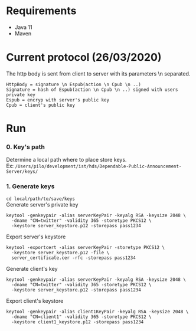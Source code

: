 # Requirements
- Java 11
- Maven

# Current protocol (26/03/2020)
The http body is sent from client to server with its parameters \n separated.
```
HttpBody = signature \n Espub(action \n Cpub \n ..)
Signature = hash of Espub(action \n Cpub \n ..) signed with users private key
Espub = encryp with server's public key
Cpub = client's public key
```

# Run
### 0. Key's path
Determine a local path where to place store keys.  
Ex: `/Users/pilo/development/ist/hds/Dependable-Public-Announcement-Server/keys/`
### 1. Generate keys
`cd local/path/to/save/keys`  
Generate server's private key
```
keytool -genkeypair -alias serverKeyPair -keyalg RSA -keysize 2048 \
  -dname "CN=twitter" -validity 365 -storetype PKCS12 \
  -keystore server_keystore.p12 -storepass pass1234
```
Export server's keystore
```
keytool -exportcert -alias serverKeyPair -storetype PKCS12 \
  -keystore server_keystore.p12 -file \
  server_certificate.cer -rfc -storepass pass1234
```
Generate client's key
```
keytool -genkeypair -alias serverKeyPair -keyalg RSA -keysize 2048 \
  -dname "CN=twitter" -validity 365 -storetype PKCS12 \
  -keystore server_keystore.p12 -storepass pass1234
```
Export client's keystore
```
keytool -genkeypair -alias client1KeyPair -keyalg RSA -keysize 2048 \
  -dname "CN=client1" -validity 365 -storetype PKCS12 \
  -keystore client1_keystore.p12 -storepass pass1234
```
